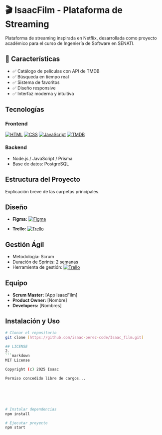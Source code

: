 # 🎬 IsaacFilm - Plataforma de Streaming

Plataforma de streaming inspirada en Netflix, desarrollada como proyecto académico para el curso de Ingeniería de Software en SENATI.

## 🚀 Características

- ✅ Catálogo de películas con API de TMDB
- ✅ Búsqueda en tiempo real
- ✅ Sistema de favoritos
- ✅ Diseño responsive
- ✅ Interfaz moderna y intuitiva

## Tecnologías
### Frontend

[![HTML](https://img.shields.io/badge/HTML5-E34F26?style=for-the-badge&logo=html5&logoColor=white)]()
[![CSS](https://img.shields.io/badge/CSS3-1572B6?style=for-the-badge&logo=css3&logoColor=white)]()
[![JavaScript](https://img.shields.io/badge/JavaScript-F7DF1E?style=for-the-badge&logo=javascript&logoColor=black)]()
[![TMDB](https://img.shields.io/badge/TMDB-01B4E4?style=for-the-badge&logo=themoviedatabase&logoColor=white)]()


### Backend 
- Node.js / JavaScript / Prisma
- Base de datos: PostgreSQL

## Estructura del Proyecto
Explicación breve de las carpetas principales.

## Diseño
- **Figma:** [![Figma](https://img.shields.io/badge/Figma-F24E1E?style=for-the-badge&logo=figma&logoColor=white)]()

- **Trello:** [![Trello](https://img.shields.io/badge/Trello-0052CC?style=for-the-badge&logo=trello&logoColor=white)]()

## Gestión Ágil
- Metodología: Scrum
- Duración de Sprints: 2 semanas
- Herramienta de gestión: [![Trello](https://img.shields.io/badge/Trello-0052CC?style=for-the-badge&logo=trello&logoColor=white)]()


## Equipo
- **Scrum Master:** [App IsaacFilm]
- **Product Owner:** [Nombre]
- **Developers:** [Nombres]

## Instalación y Uso
```bash
# Clonar el repositorio
git clone [https://github.com/isaac-perez-code/Isaac_film.git]

## LICENSE
2.
```markdown
MIT License

Copyright (c) 2025 Isaac

Permiso concedido libre de cargos... 






# Instalar dependencias
npm install

# Ejecutar proyecto
npm start